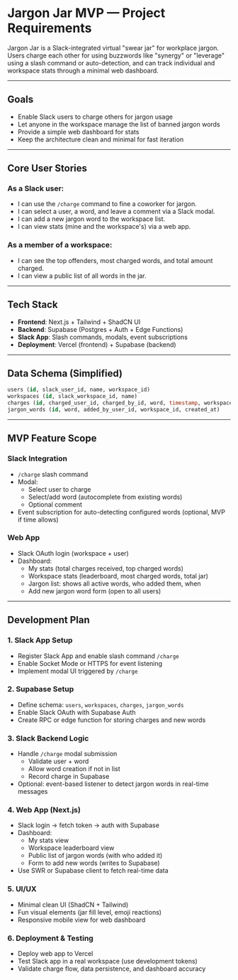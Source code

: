 # Jargon Jar MVP — Project Requirements

Jargon Jar is a Slack-integrated virtual "swear jar" for workplace jargon. Users charge each other for using buzzwords like "synergy" or "leverage" using a slash command or auto-detection, and can track individual and workspace stats through a minimal web dashboard.

---

## Goals

- Enable Slack users to charge others for jargon usage
- Let anyone in the workspace manage the list of banned jargon words
- Provide a simple web dashboard for stats
- Keep the architecture clean and minimal for fast iteration

---

## Core User Stories

### As a Slack user:
- I can use the `/charge` command to fine a coworker for jargon.
- I can select a user, a word, and leave a comment via a Slack modal.
- I can add a new jargon word to the workspace list.
- I can view stats (mine and the workspace's) via a web app.

### As a member of a workspace:
- I can see the top offenders, most charged words, and total amount charged.
- I can view a public list of all words in the jar.

---

## Tech Stack

- **Frontend**: Next.js + Tailwind + ShadCN UI
- **Backend**: Supabase (Postgres + Auth + Edge Functions)
- **Slack App**: Slash commands, modals, event subscriptions
- **Deployment**: Vercel (frontend) + Supabase (backend)

---

## Data Schema (Simplified)

```sql
users (id, slack_user_id, name, workspace_id)
workspaces (id, slack_workspace_id, name)
charges (id, charged_user_id, charged_by_id, word, timestamp, workspace_id, comment)
jargon_words (id, word, added_by_user_id, workspace_id, created_at)
```

---

## MVP Feature Scope

### Slack Integration
- `/charge` slash command
- Modal:
  - Select user to charge
  - Select/add word (autocomplete from existing words)
  - Optional comment
- Event subscription for auto-detecting configured words (optional, MVP if time allows)

### Web App
- Slack OAuth login (workspace + user)
- Dashboard:
  - My stats (total charges received, top charged words)
  - Workspace stats (leaderboard, most charged words, total jar)
  - Jargon list: shows all active words, who added them, when
  - Add new jargon word form (open to all users)


---

## Development Plan

### 1. Slack App Setup
- Register Slack App and enable slash command `/charge`
- Enable Socket Mode or HTTPS for event listening
- Implement modal UI triggered by `/charge`

### 2. Supabase Setup
- Define schema: `users`, `workspaces`, `charges`, `jargon_words`
- Enable Slack OAuth with Supabase Auth
- Create RPC or edge function for storing charges and new words

### 3. Slack Backend Logic
- Handle `/charge` modal submission
  - Validate user + word
  - Allow word creation if not in list
  - Record charge in Supabase
- Optional: event-based listener to detect jargon words in real-time messages

### 4. Web App (Next.js)
- Slack login → fetch token → auth with Supabase
- Dashboard:
  - My stats view
  - Workspace leaderboard view
  - Public list of jargon words (with who added it)
  - Form to add new words (writes to Supabase)
- Use SWR or Supabase client to fetch real-time data

### 5. UI/UX
- Minimal clean UI (ShadCN + Tailwind)
- Fun visual elements (jar fill level, emoji reactions)
- Responsive mobile view for web dashboard

### 6. Deployment & Testing
- Deploy web app to Vercel
- Test Slack app in a real workspace (use development tokens)
- Validate charge flow, data persistence, and dashboard accuracy
